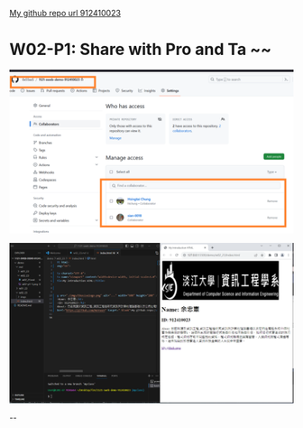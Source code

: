 [My github repo url 912410023](https://github.com/0x55xx5)

# W02-P1: Share with Pro and Ta ~~

![](w02-p1-1.png)

![](w02-p1-2.png)

--
